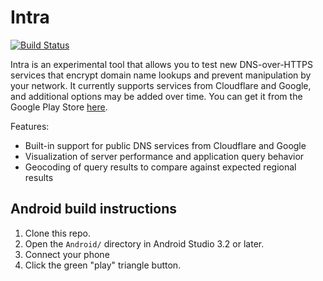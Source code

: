 # Intra
[![Build Status](https://travis-ci.org/Jigsaw-Code/Intra.svg?branch=master)](https://travis-ci.org/Jigsaw-Code/Intra)

Intra is an experimental tool that allows you to test new DNS-over-HTTPS
services that encrypt domain name lookups and prevent manipulation by your
network. It currently supports services from Cloudflare and Google, and
additional options may be added over time.  You can get it from the
Google Play Store [here](https://play.google.com/store/apps/details?id=app.intra).

Features:
* Built-in support for public DNS services from Cloudflare and Google
* Visualization of server performance and application query behavior
* Geocoding of query results to compare against expected regional results

## Android build instructions

1. Clone this repo.
2. Open the `Android/` directory in Android Studio 3.2 or later.
3. Connect your phone
4. Click the green "play" triangle button.